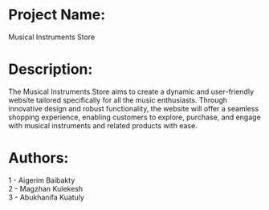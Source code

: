 # Project Name: 
Musical Instruments Store

# Description:
The Musical Instruments Store aims to create a dynamic and user-friendly website tailored specifically for all the music enthusiasts. Through innovative design and robust functionality, the website will offer a seamless shopping experience, enabling customers to explore, purchase, and engage with musical instruments and related products with ease. 

# Authors:
1 - Aigerim Baibakty <br />
2 - Magzhan Kulekesh <br />
3 - Abukhanifa Kuatuly

